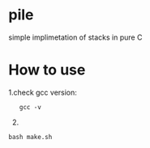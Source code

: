 # pile 
simple implimetation of stacks in pure C 

# How to use 
  1.check gcc version:
   ```
      gcc -v
  ```
  2.
  ```
  bash make.sh
  ```
  
